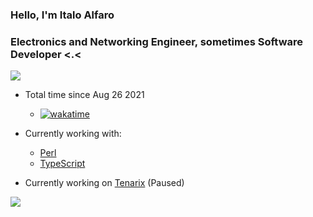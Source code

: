 <h3 align="left">Hello, I'm Italo Alfaro</h3>
<h3 align="left">Electronics and Networking Engineer, sometimes Software Developer <.<</h3>

<a href="https://wakatime.com"><img src="https://wakatime.com/share/@Akuqt/c5cb3d4a-6f58-4ba4-a6c8-9a5a8ec7128c.png" /></a>

- Total time since Aug 26 2021
   * [![wakatime](https://wakatime.com/badge/user/988e959c-3387-4cb6-b8ac-b4e3a2cab3e2.svg)](https://wakatime.com/@988e959c-3387-4cb6-b8ac-b4e3a2cab3e2)

- Currently working with: 
    * [Perl](https://www.perl.org)
    * [TypeScript](https://www.typescriptlang.org)
  
- Currently working on [Tenarix](https://github.com/tenarixorg/tenarix) (Paused)

![](https://hit.yhype.me/github/profile?user_id=59491697)
